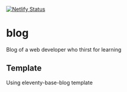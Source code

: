 [![Netlify Status](https://api.netlify.com/api/v1/badges/e3b37ffe-15f4-44f8-b1e1-ad86cc5a83d8/deploy-status)](https://app.netlify.com/sites/etienne-dayre-blog/deploys)

# blog
Blog of a web developer who thirst for learning

## Template
Using eleventy-base-blog template

